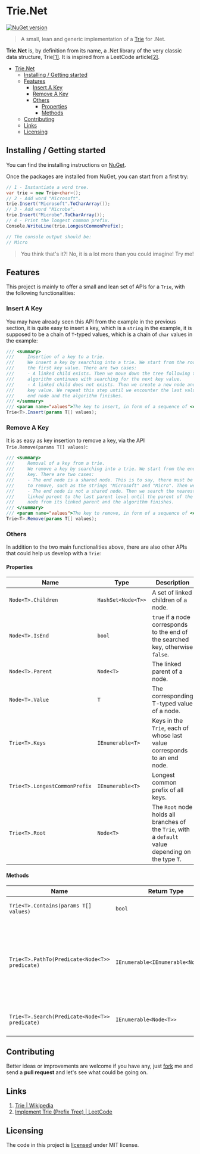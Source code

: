 # Trie.Net

[![NuGet version](https://badge.fury.io/nu/Trie.Net.Standard.svg)](https://badge.fury.io/nu/Trie.Net.Standard)

> A small, lean and generic implementation of a [Trie](https://en.wikipedia.org/w/index.php?title=Trie&oldid=897578302) for .Net.

**Trie.Net** is, by definition from its name, a .Net library of the very classic data structure, Trie[[1]](#links). It is inspired from a LeetCode article[[2]](#links).

- [Trie.Net](#trienet)
  - [Installing / Getting started](#installing--getting-started)
  - [Features](#features)
    - [Insert A Key](#insert-a-key)
    - [Remove A Key](#remove-a-key)
    - [Others](#others)
      - [Properties](#properties)
      - [Methods](#methods)
  - [Contributing](#contributing)
  - [Links](#links)
  - [Licensing](#licensing)

## Installing / Getting started

You can find the installing instructions on [NuGet](https://www.nuget.org/packages/Trie.Net.Standard/).

Once the packages are installed from NuGet, you can start from a first try:

```csharp
// 1 - Instantiate a word tree.
var trie = new Trie<char>();
// 2 - Add word "Microsoft".
trie.Insert("Microsoft".ToCharArray());
// 3 - Add word "Microbe".
trie.Insert("Microbe".ToCharArray());
// 4 - Print the longest common prefix.
Console.WriteLine(trie.LongestCommonPrefix);

// The console output should be:
// Micro
```

> You think that's it?! No, it is a lot more than you could imagine! Try me!

## Features

This project is mainly to offer a small and lean set of APIs for a `Trie`, with the following functionalities:

### Insert A Key

You may have already seen this API from the example in the previous section, it is quite easy to insert a key, which is a `string` in the example, it is supposed to be a chain of `T`-typed values, which is a chain of `char` values in the example:

```csharp
/// <summary>
///     Insertion of a key to a trie.
///     We insert a key by searching into a trie. We start from the root and search a linked child, which corresponds to
///     the first key value. There are two cases:
///     - A linked child exists. Then we move down the tree following the linked children to the next child level. The
///     algorithm continues with searching for the next key value.
///     - A linked child does not exists. Then we create a new node and link it with the parent's link matching the current
///     key value. We repeat this step until we encounter the last value of the key, then we mark the current node as an
///     end node and the algorithm finishes.
/// </summary>
/// <param name="values">The key to insert, in form of a sequence of <code>T</code>-typed values.</param>
Trie<T>.Insert(params T[] values);
```

### Remove A Key

It is as easy as key insertion to remove a key, via the API `Trie.Remove(params T[] values)`:

```csharp
/// <summary>
///     Removal of a key from a trie.
///     We remove a key by searching into a trie. We start from the end node, which corresponds to the last value of the
///     key. There are two cases:
///     - The end node is a shared node. This is to say, there must be at least one other key that is prefixed by the key
///     to remove, such as the strings "Microsoft" and "Micro". Then we just remove the end mark of the current node.
///     - The end node is not a shared node. Then we search the nearest shared parent by moving up the tree following the
///     linked parent to the last parent level until the parent of the node has more than one child, then we remove the
///     node from its linked parent and the algorithm finishes.
/// </summary>
/// <param name="values">The key to remove, in form of a sequence of <code>T</code>-typed values.</param>
Trie<T>.Remove(params T[] values);
```

### Others

In addition to the two main functionalities above, there are also other APIs that could help us develop with a `Trie`:

#### Properties

| Name                          | Type               | Description                                                                                         |
| ----------------------------- | ------------------ | --------------------------------------------------------------------------------------------------- |
| `Node<T>.Children`            | `HashSet<Node<T>>` | A set of linked children of a node.                                                                 |
| `Node<T>.IsEnd`               | `bool`             | `true` if a node corresponds to the end of the searched key, otherwise `false`.                     |
| `Node<T>.Parent`              | `Node<T>`          | The linked parent of a node.                                                                        |
| `Node<T>.Value`               | `T`                | The corresponding T-typed value of a node.                                                          |
| `Trie<T>.Keys`                | `IEnumerable<T>`   | Keys in the `Trie`, each of whose last value corresponds to an end node.                            |
| `Trie<T>.LongestCommonPrefix` | `IEnumerable<T>`   | Longest common prefix of all keys.                                                                  |
| `Trie<T>.Root`                | `Node<T>`          | The `Root` node holds all branches of the `Trie`, with a `default` value depending on the type `T`. |

#### Methods

| Name                                           | Return Type                         | Description                                                                                                                                                                                                                       |
| ---------------------------------------------- | ----------------------------------- | --------------------------------------------------------------------------------------------------------------------------------------------------------------------------------------------------------------------------------- |
| `Trie<T>.Contains(params T[] values)`          | `bool`                              | Check the existence of a key.                                                                                                                                                                                                     |
| `Trie<T>.PathTo(Predicate<Node<T>> predicate)` | `IEnumerable<IEnumerable<Node<T>>>` | Returns a list of path from the `Root` to a predicable node. The parameter `predicate` is a [`Predicate<Node<T>`](https://docs.microsoft.com/en-us/dotnet/api/system.predicate-1) defining the criteria to predicate a `Node<T>`. |
| `Trie<T>.Search(Predicate<Node<T>> predicate)` | `IEnumerable<Node<T>>`              | Returns a list of node that satisfies the criteria of predicable node.                                                                                                                                                            |

## Contributing

Better ideas or improvements are welcome if you have any, just [fork](https://github.com/jingkecn/Trie.Net) me and send a **pull request** and let's see what could be going on.

## Links

1. [Trie | Wikipedia](https://en.wikipedia.org/w/index.php?title=Trie&oldid=897578302)
2. [Implement Trie (Prefix Tree) | LeetCode](https://leetcode.com/articles/implement-trie-prefix-tree/)

## Licensing

The code in this project is [licensed](LICENSE) under MIT license.
